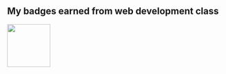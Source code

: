 ## My badges earned from web development class
<img src="https://github.com/33aodan/33aodan/assets/127367160/8a4ab221-33ec-4711-8c9f-3c7220152f11" width=100 height=100>
